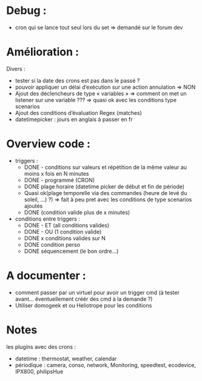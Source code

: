 # Debug :
  - cron qui se lance tout seul lors du set => demandé sur le forum dev

# Amélioration :

Divers :
  * tester si la date des crons est pas dans le passé ?
  * pouvoir appliquer un délai d’exécution sur une action annulation => NON
  * Ajout des déclencheurs de type « variables » => comment on met un listener sur une variable ??? => quasi ok avec les conditions type scenarios
  * Ajout des conditions d’évaluation Regex (matches)
  * datetimepicker : jours en anglais à passer en fr

# Overview code :
* triggers :
  * DONE - conditions sur valeurs et répétition de la même valeur au moins x fois en N minutes
  * DONE - programmé (CRON)
  * DONE plage horaire (datetime picker de début et fin de période)
  * Quasi ok(plage temporelle via des commandes (heure de levé du soleil, …) ?) => fait à peu pret avec les conditions de type scenarios ajoutés
  * DONE (condition valide plus de x minutes)
* conditions entre triggers :
  * DONE - ET (all conditions valides)
  * DONE - OU (1 condition valide)
  * DONE x conditions valides sur N
  * DONE condition perso
  * DONE séquencement (le bon ordre...)

# A documenter :

* comment passer par un virtuel pour avoir un trigger cmd (à tester avant... éventuellement créér des cmd à la demande ?)
* Utiliser domogeek et ou Heliotrope pour les conditions

# Notes
les plugins avec des crons :
- datetime : thermostat, weather, calendar
- périodique : camera, conso, network, Monitoring, speedtest, ecodevice, IPX800, philipsHue
